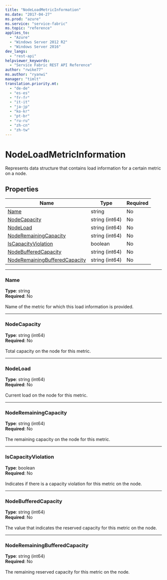 ```yaml
---
title: "NodeLoadMetricInformation"
ms.date: "2017-04-27"
ms.prod: "azure"
ms.service: "service-fabric"
ms.topic: "reference"
applies_to: 
  - "Azure"
  - "Windows Server 2012 R2"
  - "Windows Server 2016"
dev_langs: 
  - "rest-api"
helpviewer_keywords: 
  - "Service Fabric REST API Reference"
author: "rwike77"
ms.author: "ryanwi"
manager: "timlt"
translation.priority.mt: 
  - "de-de"
  - "es-es"
  - "fr-fr"
  - "it-it"
  - "ja-jp"
  - "ko-kr"
  - "pt-br"
  - "ru-ru"
  - "zh-cn"
  - "zh-tw"
---
```

# NodeLoadMetricInformation

Represents data structure that contains load information for a certain metric on a node.

## Properties
| Name | Type | Required |
| --- | --- | --- |
| [Name](#name) | string | No |
| [NodeCapacity](#nodecapacity) | string (int64) | No |
| [NodeLoad](#nodeload) | string (int64) | No |
| [NodeRemainingCapacity](#noderemainingcapacity) | string (int64) | No |
| [IsCapacityViolation](#iscapacityviolation) | boolean | No |
| [NodeBufferedCapacity](#nodebufferedcapacity) | string (int64) | No |
| [NodeRemainingBufferedCapacity](#noderemainingbufferedcapacity) | string (int64) | No |

____
### Name
__Type__: string <br/>
__Required__: No<br/>
<br/>
Name of the metric for which this load information is provided.

____
### NodeCapacity
__Type__: string (int64) <br/>
__Required__: No<br/>
<br/>
Total capacity on the node for this metric.

____
### NodeLoad
__Type__: string (int64) <br/>
__Required__: No<br/>
<br/>
Current load on the node for this metric.

____
### NodeRemainingCapacity
__Type__: string (int64) <br/>
__Required__: No<br/>
<br/>
The remaining capacity on the node for this metric.

____
### IsCapacityViolation
__Type__: boolean <br/>
__Required__: No<br/>
<br/>
Indicates if there is a capacity violation for this metric on the node.

____
### NodeBufferedCapacity
__Type__: string (int64) <br/>
__Required__: No<br/>
<br/>
The value that indicates the reserved capacity for this metric on the node.

____
### NodeRemainingBufferedCapacity
__Type__: string (int64) <br/>
__Required__: No<br/>
<br/>
The remaining reserved capacity for this metric on the node.
